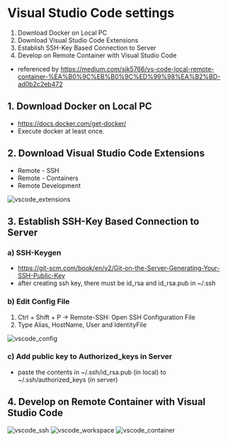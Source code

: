 # Visual Studio Code settings
1. Download Docker on Local PC
2. Download Visual Studio Code Extensions
3. Establish SSH-Key Based Connection to Server
4. Develop on Remote Container with Visual Studio Code
* referenced by https://medium.com/sjk5766/vs-code-local-remote-container-%EA%B0%9C%EB%B0%9C%ED%99%98%EA%B2%BD-ad0b2c2eb472

## 1. Download Docker on Local PC
* https://docs.docker.com/get-docker/
* Execute docker at least once.


## 2. Download Visual Studio Code Extensions
- Remote - SSH
- Remote - Containers
- Remote Development

![vscode_extensions](imgs/vscode_extensions.png "vscode extensions")


## 3. Establish SSH-Key Based Connection to Server
### a) SSH-Keygen
* https://git-scm.com/book/en/v2/Git-on-the-Server-Generating-Your-SSH-Public-Key
* after creating ssh key, there must be id_rsa and id_rsa.pub in \~/.ssh

### b) Edit Config File
1. Ctrl + Shift + P -> Remote-SSH: Open SSH Configuration File
2. Type Alias, HostName, User and IdentityFile

![vscode_config](imgs/vscode_config.png "config file")

### c) Add public key to Authorized_keys in Server
* paste the contents in \~/.ssh/id_rsa.pub (in local) to \~/.ssh/authorized_keys (in server)


## 4. Develop on Remote Container with Visual Studio Code
![vscode_ssh](imgs/vscode_ssh.png "ssh with vscode")
![vscode_workspace](imgs/vscode_workspace.png "access to workspace")
![vscode_container](imgs/vscode_container.png "access to container with vscode")

